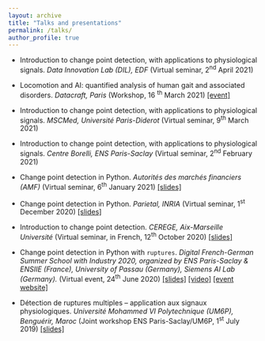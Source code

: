 ```yaml
---
layout: archive
title: "Talks and presentations"
permalink: /talks/
author_profile: true
---
```


- Introduction to change point detection, with applications to physiological signals. *Data Innovation Lab (DIL), EDF* (Virtual seminar, 2<sup>nd</sup> April 2021)

- Locomotion and AI: quantified analysis of human gait and associated disorders. *Datacraft, Paris* (Workshop, 16 <sup>th</sup> March 2021) [[event]](https://datacraft.paris/event/ia-et-locomotion-analyse-des-donnees-de-marche-et-de-course/)

- Introduction to change point detection, with applications to physiological signals. *MSCMed, Université Paris-Diderot* (Virtual seminar, 9<sup>th</sup> March 2021)

- Introduction to change point detection, with applications to physiological signals. *Centre Borelli, ENS Paris-Saclay* (Virtual seminar, 2<sup>nd</sup> February 2021)

- Change point detection in Python. *Autorités des marchés financiers (AMF)* (Virtual seminar, 6<sup>th</sup> January 2021) [[slides]](http://deepcharles.github.io/files/seminar-amf-06Jan21.pdf)

- Change point detection in Python. *Parietal, INRIA* (Virtual seminar, 1<sup>st</sup> December 2020) [[slides]](http://deepcharles.github.io/files/seminar-parietal-01Dec20.pdf)

- Introduction to change point detection. *CEREGE, Aix-Marseille Université* (Virtual seminar, in French, 12<sup>th</sup> October 2020) [[slides]](http://deepcharles.github.io/files/seminaire-cerege-12Oct20.pdf)

- Change point detection in Python with `ruptures`. *Digital French-German Summer School with Industry 2020, organized by ENS Paris-Saclay & ENSIIE (France), University of Passau (Germany), Siemens AI Lab (Germany).* (Virtual event, 24<sup>th</sup> June 2020) [[slides]](http://deepcharles.github.io/files/IDAML-SummerSchool-June2020-slides.pdf) [[video]](https://youtu.be/lYFSS1sz8ag) [[event website]](mlmda.cmla.fr/french-german-summer-school-for-industry-2020/)

- Détection de ruptures multiples – application aux signaux physiologiques. *Université Mohammed VI Polytechnique (UM6P), Benguérir, Maroc* (Joint workshop ENS Paris-Saclay/UM6P, 1<sup>st</sup> July 2019) [[slides]](http://deepcharles.github.io/files/benguerir-Jul2019.pdf)